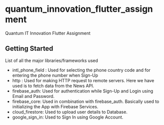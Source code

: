 # quantum_innovation_flutter_assignment

Quantum IT Innovation Flutter Assignment

## Getting Started

List of all the major libraries/frameworks used

- intl_phone_field : Used for selecting the phone country code and for entering the phone number when Sign-Up
- http : Used for making HTTP request to remote servers. Here we have used is to fetch data from the News API.
- firebase_auth: Used for authentication while Sign-Up and Login using Email and Password.
- firebase_core: Used in combination with firebase_auth. Basically used to initializing the App with Firebase Services.
- cloud_firestore: Used to upload user details to Database.
- google_sign_in: Used to Sign In using Google Account.